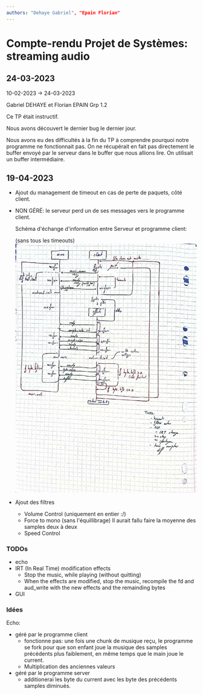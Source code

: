 ```yaml
---
authors: "Dehaye Gabriel", "Epain Florian"
---
```

# Compte-rendu Projet de Systèmes: streaming audio

## 24-03-2023

10-02-2023 -> 24-03-2023

Gabriel DEHAYE et
Florian EPAIN
Grp 1.2

Ce TP était instructif.

Nous avons découvert le dernier bug le dernier jour.

Nous avons eu des difficultés à la fin du TP à comprendre pourquoi notre programme ne fonctionnait pas. On ne récupérait en fait pas directement le buffer envoyé par le serveur dans le buffer que nous allions lire. On utilisait un buffer intermédiaire.

## 19-04-2023

- Ajout du management de timeout en cas de perte de paquets, côté client.
- NON GÉRÉ: le serveur perd un de ses messages vers le programme client.

    Schéma d'échange d'information entre Serveur et programme client:

    (sans tous les timeouts)
    ![Echange d'information entre Serveur et programme client](assets/img/Sys_Schema.jpg)

- Ajout des filtres
  - Volume Control (uniquement en entier :/)
  - Force to mono (sans l'équillibrage)
  Il aurait fallu faire la moyenne des samples deux à deux
  - Speed Control

### TODOs

- echo
- IRT (In Real Time) modification effects
  - Stop the music, while playing (without quitting)
  - When the effects are modified,
  stop the music, recompile the fd and aud_write with the new effects and the remainding bytes
- GUI

### Idées

Echo:

- géré par le programme client
  - fonctionne pas:
  une fois une chunk de musique reçu,
  le programme se fork pour que son enfant
  joue la musique des samples précédents plus faiblement,
  en même temps que le main joue le current.
  - Multiplication des anciennes valeurs
- géré par le programme server
  - additionerai les byte du current avec les byte des précédents samples
  diminués.
